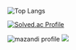![Top Langs](https://github-readme-stats.vercel.app/api/top-langs/?username=DDUKKIJWIG&layout=compact)


[![Solved.ac Profile](http://mazassumnida.wtf/api/v2/generate_badge?boj=DDUKKIJWIG)](https://solved.ac/DDUKKIJWIG/)


![mazandi profile](http://mazandi.herokuapp.com/api?handle={DDUKKIJWIG}&theme=dark)
<img src="http://mazandi.herokuapp.com/api?handle={DDUKKIJWIG}&theme=dark"/>
